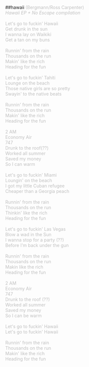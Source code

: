 ##hawaii
<span style="color: #c0c0c0">(Bergmann/Ross Carpenter)<br />
<i>Hawaii EP + No Escape compilation</i><br />
<br />
Let's go to fuckin' Hawaii<br />
Get drunk in the sun<br />
I wanna lay on Waikiki<br />
Get a tan on my buns<br />
&nbsp;<br />
Runnin' from the rain<br />
Thousands on the run<br />
Makin' like the rich<br />
Heading for the fun<br />
&nbsp;<br />
Let's go to fuckin' Tahiti<br />
Lounge on the beach<br />
Those native girls are so pretty<br />
Swayin' to the native beats<br />
&nbsp;<br />
Runnin' from the rain<br />
Thousands on the run<br />
Makin' like the rich<br />
Heading for the fun<br />
&nbsp;<br />
2 AM<br />
Economy Air<br />
747<br />
Drunk to the roof(??)<br />
Worked all summer<br />
Saved my money<br />
So I can warm<br />
&nbsp;<br />
Let's go to fuckin' Miami<br />
Loungin' on the beach<br />
I got my little Cuban refugee<br />
Cheaper than a Georgia peach<br />
&nbsp;<br />
Runnin' from the rain<br />
Thousands on the run<br />
Thinkin' like the rich<br />
Heading for the fun<br />
&nbsp;<br />
Let's go to fuckin' Las Vegas<br />
Blow a wad in the Sun<br />
I wanna stop for a party (??)<br />
Before I'm back under the gun<br />
&nbsp;<br />
Runnin' from the rain<br />
Thousands on the run<br />
Makin like the rich<br />
Heading for the fun<br />
&nbsp;<br />
2 AM<br />
Economy Air<br />
747<br />
Drunk to the roof (??)<br />
Worked all summer<br />
Saved my money<br />
So I can be warm<br />
&nbsp;<br />
Let's go to fuckin' Hawaii<br />
Let's go to fuckin' Hawaii<br />
&nbsp;<br />
Runnin' from the rain<br />
Thousands on the run<br />
Makin' like the rich<br />
Heading for the fun<br />
</span>
